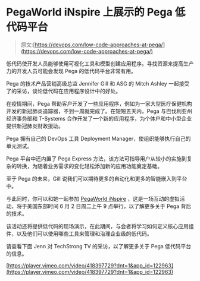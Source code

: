 # PegaWorld iNspire 上展示的 Pega 低代码平台

> 原文:[https://devops.com/low-code-approaches-at-pega/](https://devops.com/low-code-approaches-at-pega/)

低代码使开发人员能够使用可视化工具和模型创建应用程序。寻找资源来提高生产力的开发人员可能会发现 Pega 的低代码平台非常有用。

Pega 的技术产品营销高级总监 Jennifer Gill 和 ASG 的 Mitch Ashley 一起接受了的采访，谈论低代码在应用程序设计中的好处。

在疫情期间，Pega 帮助客户开发了一些应用程序，例如为一家大型医疗保健机构开发的新冠肺炎追踪器，不到一周就完成了。在短短五天内，Pega 与巴伐利亚州经济事务部和 T-Systems 合作开发了一个新的应用程序，为个体户和中小型企业提供新冠肺炎财政援助。

Pega 拥有自己的 DevOps 工具 Deployment Manager，使组织能够执行自己的单元测试。

Pega 平台中还内置了 Pega Express 方法，该方法可指导用户从较小的实施到复杂的转换，为随着业务需求的变化轻松添加新的应用功能奠定基础。

至于 Pega 的未来，Gill 说我们可以期待更多的自动化和更多的智能嵌入到平台中。

与此同时，你可以和她一起参加 [PegaWorld iNspire](https://www.pega.com/events/pegaworld) ，这是一场互动的虚拟活动，将于美国东部时间 6 月 2 日周二上午 9 点举行，以了解更多关于 Pega 背后的技术。

该活动还将提供低代码的现场演示，在此期间，与会者将学习如何定义核心应用组件，以及他们可以使用哪些工具来管理和治理企业级的低代码。

请查看下面 Jenn 对 TechStrong TV 的采访，以了解更多关于 Pega 低代码平台的信息。

[https://player.vimeo.com/video/418397729?dnt=1&app_id=122963](https://player.vimeo.com/video/418397729?dnt=1&app_id=122963)